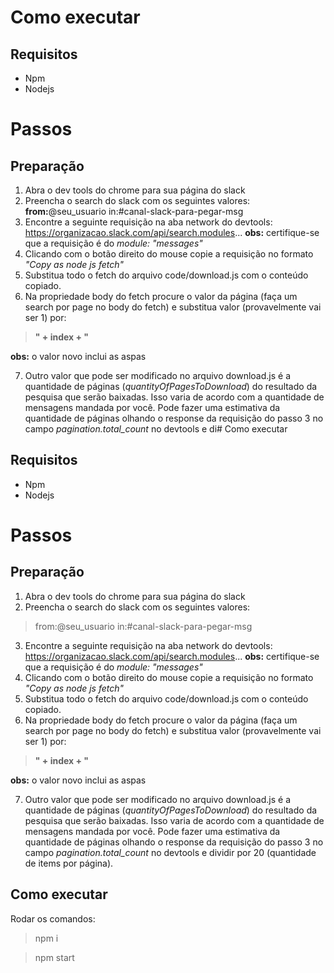 
# Como executar

## Requisitos

 - Npm
 - Nodejs

# Passos

## Preparação

 1. Abra o dev tools do chrome para sua página do slack
 2. Preencha o search do slack com os seguintes valores: 
 **from:**@seu_usuario in:#canal-slack-para-pegar-msg
 3. Encontre a seguinte requisição na aba network do devtools: https://organizacao.slack.com/api/search.modules...
 **obs:** certifique-se que a requisição é do *module: "messages"* 
 4. Clicando com o botão direito do mouse copie a requisição no formato *"Copy as node js fetch"* 
 5. Substitua todo o fetch do arquivo code/download.js com o conteúdo copiado.
 6. Na propriedade body do fetch procure o valor da página (faça um search por page no body do fetch) e substitua valor (provavelmente vai ser 1) por:
>   **" + index + "**

  **obs:** o valor novo inclui as aspas
  
 7. Outro valor que pode ser modificado no arquivo download.js é a quantidade de páginas (*quantityOfPagesToDownload*) do resultado da pesquisa que serão baixadas. Isso varia de acordo com a quantidade de mensagens mandada por você. Pode fazer uma estimativa da quantidade de páginas olhando o response da requisição do passo 3 no campo *pagination.total_count* no devtools e di# Como executar

## Requisitos

 - Npm
 - Nodejs

# Passos

## Preparação

 1. Abra o dev tools do chrome para sua página do slack
 2. Preencha o search do slack com os seguintes valores: 
> from:@seu_usuario in:#canal-slack-para-pegar-msg
 3. Encontre a seguinte requisição na aba network do devtools: https://organizacao.slack.com/api/search.modules...
 **obs:** certifique-se que a requisição é do *module: "messages"* 
 4. Clicando com o botão direito do mouse copie a requisição no formato *"Copy as node js fetch"* 
 5. Substitua todo o fetch do arquivo code/download.js com o conteúdo copiado.
 6. Na propriedade body do fetch procure o valor da página (faça um search por page no body do fetch) e substitua valor (provavelmente vai ser 1) por:
>   **" + index + "**

  **obs:** o valor novo inclui as aspas
  
 7. Outro valor que pode ser modificado no arquivo download.js é a quantidade de páginas (*quantityOfPagesToDownload*) do resultado da pesquisa que serão baixadas. Isso varia de acordo com a quantidade de mensagens mandada por você. Pode fazer uma estimativa da quantidade de páginas olhando o response da requisição do passo 3 no campo *pagination.total_count* no devtools e dividir por 20 (quantidade de items por página).


## Como executar

Rodar os comandos:
> npm i

> npm start
